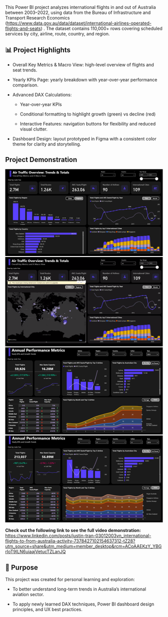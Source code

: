 This Power BI project analyzes international flights in and out of Australia between 2003–2022, using data from the Bureau of Infrastructure and Transport Research Economics (https://www.data.gov.au/data/dataset/international-airlines-operated-flights-and-seats)
. The dataset contains 110,000+ rows covering scheduled services by city, airline, route, country, and region.



## 📊 Project Highlights

- Overall Key Metrics & Macro View: high-level overview of flights and seat trends.

- Yearly KPIs Page: yearly breakdown with year-over-year performance comparison.

- Advanced DAX Calculations:

  - Year-over-year KPIs

  - Conditional formatting to highlight growth (green) vs decline (red)

  - Interactive Features: navigation buttons for flexibility and reduced visual clutter.

- Dashboard Design: layout prototyped in Figma with a consistent color theme for clarity and storytelling.

## Project Demonstration

<div align="center">




  <img src="Pics\Screenshot 2025-09-29 231426.png">

  <img src="Pics\Screenshot 2025-10-01 021648.png">

  <img src="Pics\Screenshot 2025-09-29 231608.png">

  <img src="Pics\Screenshot 2025-09-29 231620.png">

  
</div>

**Check out the following link to see the full video demonstration:**  https://www.linkedin.com/posts/justin-tran-03012003vn_international-flights-to-from-australia-activity-7378427102154637312-tZ28?utm_source=share&utm_medium=member_desktop&rcm=ACoAAEKzY_YBGrIoT9ILN6uiaajVetucTZLanJQ



## 🎯 Purpose

This project was created for personal learning and exploration:

- To better understand long-term trends in Australia’s international aviation sector.

- To apply newly learned DAX techniques, Power BI dashboard design principles, and UX best practices.
